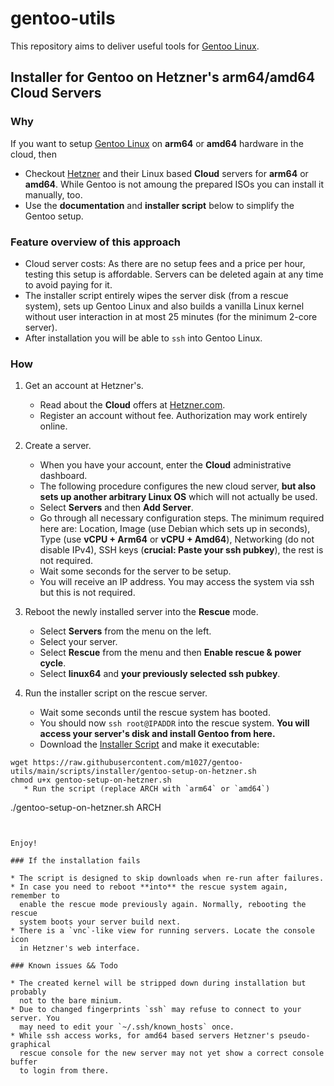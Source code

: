 # gentoo-utils

This repository aims to deliver useful tools for
[Gentoo Linux](https://www.gentoo.org/).

## Installer for Gentoo on Hetzner's arm64/amd64 Cloud Servers

### Why

If you want to setup [Gentoo Linux](https://www.gentoo.org/) on **arm64**
or **amd64** hardware in the cloud, then

* Checkout [Hetzner](https://www.hetzner.com/?country=en) and their Linux
  based **Cloud** servers for **arm64** or **amd64**. While Gentoo is not
  amoung the prepared ISOs you can install it manually, too.
* Use the **documentation** and **installer script** below to
  simplify the Gentoo setup.

### Feature overview of this approach

* Cloud server costs: As there are no setup fees and a price per 
  hour, testing this setup is affordable. Servers can be deleted again at
  any time to avoid paying for it.
* The installer script entirely wipes the server disk (from a rescue system),
  sets up Gentoo Linux and also builds a vanilla Linux kernel without user
  interaction in at most 25 minutes (for the minimum 2-core server).
* After installation you will be able to `ssh` into Gentoo Linux.
  
### How

1. Get an account at Hetzner's.

   * Read about the **Cloud** offers at
     [Hetzner.com](https://www.hetzner.com/?country=en).
   * Register an account without fee. Authorization may work entirely online.

2. Create a server.

   * When you have your account, enter the **Cloud** administrative
     dashboard.
   * The following procedure configures the new cloud server, **but also
     sets up another arbitrary Linux OS** which will not actually be used.
   * Select **Servers** and then **Add Server**.
   * Go through all necessary configuration steps. The minimum required here
     are: Location, Image (use Debian which sets up in seconds), Type (use
     **vCPU + Arm64** or **vCPU + Amd64**), Networking (do not disable IPv4),
     SSH keys (**crucial: Paste your ssh pubkey**), the rest is not required.
   * Wait some seconds for the server to be setup.
   * You will receive an IP address. You may access the system via ssh but
     this is not required.

3. Reboot the newly installed server into the **Rescue** mode.

   * Select **Servers** from the menu on the left.
   * Select your server.
   * Select **Rescue** from the menu and then **Enable rescue & power cycle**.
   * Select **linux64** and **your previously selected ssh pubkey**.

4. Run the installer script on the rescue server.

   * Wait some seconds until the rescue system has booted.
   * You should now `ssh root@IPADDR` into the rescue system. **You will
     access your server's disk and install Gentoo from here.**
   * Download the 
    [Installer Script](scripts/installer/gentoo-setup-on-hetzner.sh) and
    make it executable:
```
wget https://raw.githubusercontent.com/m1027/gentoo-utils/main/scripts/installer/gentoo-setup-on-hetzner.sh
chmod u+x gentoo-setup-on-hetzner.sh
   * Run the script (replace ARCH with `arm64` or `amd64`)
```
./gentoo-setup-on-hetzner.sh ARCH
```


Enjoy!

### If the installation fails

* The script is designed to skip downloads when re-run after failures.
* In case you need to reboot **into** the rescue system again, remember to
  enable the rescue mode previously again. Normally, rebooting the rescue
  system boots your server build next.
* There is a `vnc`-like view for running servers. Locate the console icon
  in Hetzner's web interface.

### Known issues && Todo

* The created kernel will be stripped down during installation but probably
  not to the bare minium.
* Due to changed fingerprints `ssh` may refuse to connect to your server. You
  may need to edit your `~/.ssh/known_hosts` once.
* While ssh access works, for amd64 based servers Hetzner's pseudo-graphical
  rescue console for the new server may not yet show a correct console buffer
  to login from there.

